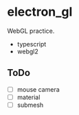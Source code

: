 # electron_gl

WebGL practice.

* typescript
* webgl2

## ToDo

* [ ] mouse camera
* [ ] material
* [ ] submesh
